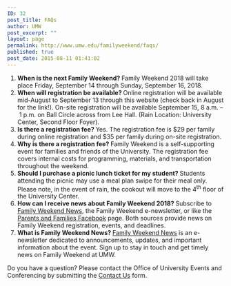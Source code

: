 ```yaml
---
ID: 32
post_title: FAQs
author: UMW
post_excerpt: ""
layout: page
permalink: http://www.umw.edu/familyweekend/faqs/
published: true
post_date: 2015-08-11 01:41:02
---
```

<ol>
 	<li><strong>When is the next Family Weekend? </strong>Family Weekend 2018 will take place Friday, September 14 through Sunday, September 16, 2018.</li>
 	<li><strong>When will registration be available? </strong>Online registration will be available mid-August to September 13 through this website (check back in August for the link!). On-site registration will be available September 15, 8 a.m. – 1 p.m. on Ball Circle across from Lee Hall. (Rain Location: University Center, Second Floor Foyer).</li>
 	<li><strong>Is there a registration fee? </strong>Yes. The registration fee is $29 per family during online registration and $35 per family during on-site registration.</li>
 	<li><strong>Why is there a registration fee? </strong>Family Weekend is a self-supporting event for families and friends of the University. The registration fee covers internal costs for programming, materials, and transportation throughout the weekend.</li>
 	<li><strong>Should I purchase a picnic lunch ticket for my student? </strong>Students attending the picnic may use a meal plan swipe for their meal only. Please note, in the event of rain, the cookout will move to the 4<sup>th</sup> floor of the University Center.</li>
 	<li><strong>How can I receive news about Family Weekend 2018? </strong>Subscribe to <a href="http://www.umw.edu/familyweekend/subscribe-to-family-weekend-news/" target="_blank" rel="noopener">Family Weekend News</a>, the Family Weekend e-newsletter, or like the <a href="https://www.facebook.com/UMWparentsandfamilies" target="_blank" rel="noopener">Parents and Families Facebook</a> page. Both sources provide news on Family Weekend registration, events, and deadlines.</li>
 	<li><strong>What is Family Weekend News? </strong><a href="http://www.umw.edu/familyweekend/subscribe-to-family-weekend-news/">Family Weekend News</a> is an e-newsletter dedicated to announcements, updates, and important information about the event. Sign up to stay in touch and get timely news on Family Weekend at UMW.<strong>  </strong></li>
</ol>
Do you have a question? Please contact the Office of University Events and Conferencing by submitting the <a href="http://www.umw.edu/familyweekend/contact-us/">Contact Us</a> form.